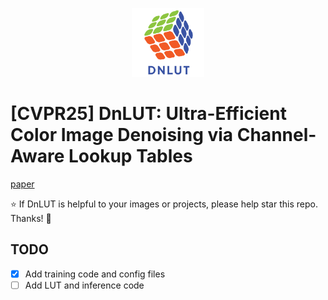 <p align="center">
  <img src="./DnLUT/DnLUT_logo.png" height=110>
</p>

# [CVPR25] DnLUT: Ultra-Efficient Color Image Denoising via Channel-Aware Lookup Tables

[paper](https://arxiv.org/pdf/2503.15931)

:star: If DnLUT is helpful to your images or projects, please help star this repo. Thanks! :hugs: 

## TODO
- [x] Add training code and config files
- [ ] Add LUT and inference code
